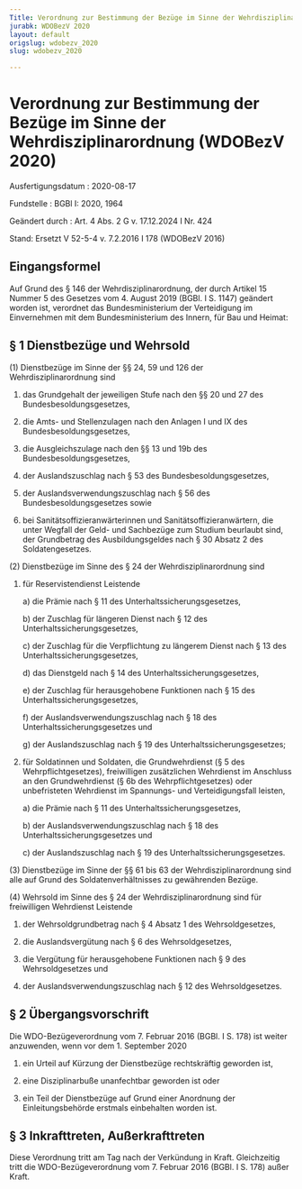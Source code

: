 ```yaml
---
Title: Verordnung zur Bestimmung der Bezüge im Sinne der Wehrdisziplinarordnung
jurabk: WDOBezV 2020
layout: default
origslug: wdobezv_2020
slug: wdobezv_2020

---
```


# Verordnung zur Bestimmung der Bezüge im Sinne der Wehrdisziplinarordnung (WDOBezV 2020)

Ausfertigungsdatum
:   2020-08-17

Fundstelle
:   BGBl I: 2020, 1964

Geändert durch
:   Art. 4 Abs. 2 G v. 17.12.2024 I Nr. 424

Stand: Ersetzt V 52-5-4 v. 7.2.2016 I 178 (WDOBezV 2016)

## Eingangsformel

Auf Grund des § 146 der Wehrdisziplinarordnung, der durch Artikel 15 Nummer 5 des Gesetzes vom 4. August 2019 (BGBl. I S. 1147) geändert worden ist, verordnet das Bundesministerium der Verteidigung im Einvernehmen mit dem Bundesministerium des Innern, für Bau und Heimat:


## § 1 Dienstbezüge und Wehrsold

(1) Dienstbezüge im Sinne der §§ 24, 59 und 126 der Wehrdisziplinarordnung sind

1.  das Grundgehalt der jeweiligen Stufe nach den §§ 20 und 27 des Bundesbesoldungsgesetzes,


2.  die Amts- und Stellenzulagen nach den Anlagen I und IX des Bundesbesoldungsgesetzes,


3.  die Ausgleichszulage nach den §§ 13 und 19b des Bundesbesoldungsgesetzes,


4.  der Auslandszuschlag nach § 53 des Bundesbesoldungsgesetzes,


5.  der Auslandsverwendungszuschlag nach § 56 des Bundesbesoldungsgesetzes sowie


6.  bei Sanitätsoffizieranwärterinnen und Sanitätsoffizieranwärtern, die unter Wegfall der Geld- und Sachbezüge zum Studium beurlaubt sind, der Grundbetrag des Ausbildungsgeldes nach § 30 Absatz 2 des Soldatengesetzes.




(2) Dienstbezüge im Sinne des § 24 der Wehrdisziplinarordnung sind

1.  für Reservistendienst Leistende

    a)  die Prämie nach § 11 des Unterhaltssicherungsgesetzes,


    b)  der Zuschlag für längeren Dienst nach § 12 des Unterhaltssicherungsgesetzes,


    c)  der Zuschlag für die Verpflichtung zu längerem Dienst nach § 13 des Unterhaltssicherungsgesetzes,


    d)  das Dienstgeld nach § 14 des Unterhaltssicherungsgesetzes,


    e)  der Zuschlag für herausgehobene Funktionen nach § 15 des Unterhaltssicherungsgesetzes,


    f)  der Auslandsverwendungszuschlag nach § 18 des Unterhaltssicherungsgesetzes und


    g)  der Auslandszuschlag nach § 19 des Unterhaltssicherungsgesetzes;





2.  für Soldatinnen und Soldaten, die Grundwehrdienst (§ 5 des Wehrpflichtgesetzes), freiwilligen zusätzlichen Wehrdienst im Anschluss an den Grundwehrdienst (§ 6b des Wehrpflichtgesetzes) oder unbefristeten Wehrdienst im Spannungs- und Verteidigungsfall leisten,

    a)  die Prämie nach § 11 des Unterhaltssicherungsgesetzes,


    b)  der Auslandsverwendungszuschlag nach § 18 des Unterhaltssicherungsgesetzes und


    c)  der Auslandszuschlag nach § 19 des Unterhaltssicherungsgesetzes.







(3) Dienstbezüge im Sinne der §§ 61 bis 63 der Wehrdisziplinarordnung sind alle auf Grund des Soldatenverhältnisses zu gewährenden Bezüge.

(4) Wehrsold im Sinne des § 24 der Wehrdisziplinarordnung sind für freiwilligen Wehrdienst Leistende

1.  der Wehrsoldgrundbetrag nach § 4 Absatz 1 des Wehrsoldgesetzes,


2.  die Auslandsvergütung nach § 6 des Wehrsoldgesetzes,


3.  die Vergütung für herausgehobene Funktionen nach § 9 des Wehrsoldgesetzes und


4.  der Auslandsverwendungszuschlag nach § 12 des Wehrsoldgesetzes.





## § 2 Übergangsvorschrift

Die WDO-Bezügeverordnung vom 7. Februar 2016 (BGBl. I S. 178) ist weiter anzuwenden, wenn vor dem 1. September 2020

1.  ein Urteil auf Kürzung der Dienstbezüge rechtskräftig geworden ist,


2.  eine Disziplinarbuße unanfechtbar geworden ist oder


3.  ein Teil der Dienstbezüge auf Grund einer Anordnung der Einleitungsbehörde erstmals einbehalten worden ist.





## § 3 Inkrafttreten, Außerkrafttreten

Diese Verordnung tritt am Tag nach der Verkündung in Kraft. Gleichzeitig tritt die WDO-Bezügeverordnung vom 7. Februar 2016 (BGBl. I S. 178) außer Kraft.

